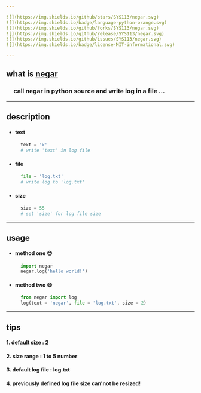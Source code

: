 ```yaml
---

![](https://img.shields.io/github/stars/SYS113/negar.svg)
![](https://img.shields.io/badge/language-python-orange.svg)
![](https://img.shields.io/github/forks/SYS113/negar.svg)
![](https://img.shields.io/github/release/SYS113/negar.svg)
![](https://img.shields.io/github/issues/SYS113/negar.svg)
![](https://img.shields.io/badge/license-MIT-informational.svg)

---
```

## what is <ins>negar</ins>
### &nbsp;&nbsp;&nbsp;&nbsp; call negar in python source and write log in a file</ins> ...<br />
---
## description
  + #### text
    ```python
      text = 'x' 
      # write 'text' in log file
    ```
  + #### file
    ```python
      file = 'log.txt' 
      # write log to 'log.txt'
    ```
  + #### size
    ```python
      size = 55
      # set 'size' for log file size
    ```
---
## usage
  + #### method one :blush:
    ```python
      import negar
      negar.log('hello world!')
    ```
  + #### method two :smile:
    ```python
      from negar import log
      log(text = 'negar', file = 'log.txt', size = 2)
    ```
---
## tips
   #### 1. default size : 2
   #### 2. size range : 1 to 5 number
   #### 3. default log file : log.txt
   #### 4. previously defined log file size can'not be resized!


